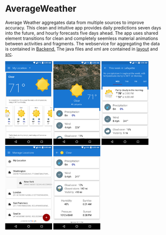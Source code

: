 # AverageWeather
Average Weather aggregates data from multiple sources to improve accuracy. This clean and intuitive app provides daily predictions seven days into the future, and hourly forecasts five days ahead. The app uses shared element transitions for clean and completely seemless material animations between activities and fragments. The webservice for aggregating the data is contained in [Backend.](/Backend) The java files and xml are contained in [layout](/app/src/main/res/layout) and [src](/app/src/main/java/xyz/eleventhour/averageweather).
</br>
<div>
<img src="Screenshots/1.png" width="30%">
<img src="Screenshots/2.png" width="30%">
<img src="Screenshots/3.png" width="30%">
<img src="Screenshots/4.png" width="30%">
<img src="Screenshots/5.png" width="30%"></div>
